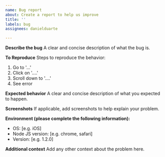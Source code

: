 ```yaml
---
name: Bug report
about: Create a report to help us improve
title: ''
labels: bug
assignees: danielduarte

---
```


**Describe the bug**
A clear and concise description of what the bug is.

**To Reproduce**
Steps to reproduce the behavior:
1. Go to '...'
2. Click on '....'
3. Scroll down to '....'
4. See error

**Expected behavior**
A clear and concise description of what you expected to happen.

**Screenshots**
If applicable, add screenshots to help explain your problem.

**Environment (please complete the following information):**
 - OS: [e.g. iOS]
 - Node JS version: [e.g. chrome, safari]
 - Version: [e.g. 1.2.0]

**Additional context**
Add any other context about the problem here.
